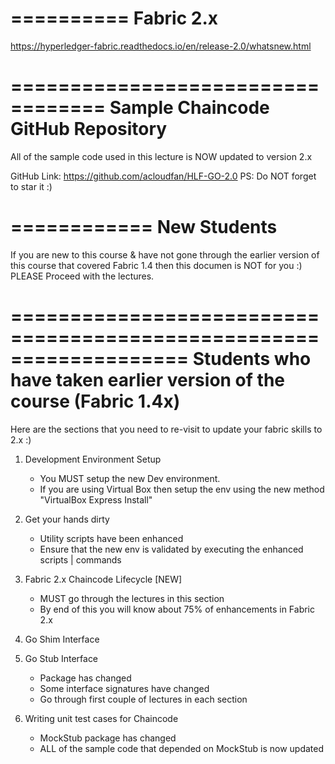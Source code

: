 ==========
Fabric 2.x
==========
https://hyperledger-fabric.readthedocs.io/en/release-2.0/whatsnew.html

==================================
Sample Chaincode GitHub Repository
==================================
All of the sample code used in this lecture is NOW updated to version 2.x

GitHub Link: https://github.com/acloudfan/HLF-GO-2.0
PS: Do NOT forget to star it :)

============
New Students
============
If you are new to this course & have not gone through the
earlier version of this course that covered Fabric 1.4 then
this documen is NOT for you :) PLEASE Proceed with the lectures.

===================================================================
Students who have taken earlier version of the course (Fabric 1.4x)
===================================================================
Here are the sections that you need to re-visit to update your fabric
skills to 2.x :)

1. Development Environment Setup

   - You MUST setup the new Dev environment.
   - If you are using Virtual Box then setup the env using the new
     method "VirtualBox Express Install"

2. Get your hands dirty

   - Utility scripts have been enhanced
   - Ensure that the new env is validated by executing the enhanced
     scripts | commands

3. Fabric 2.x Chaincode Lifecycle [NEW]

   - MUST go through the lectures in this section
   - By end of this you will know about 75% of enhancements in Fabric 2.x

4. Go Shim Interface
5. Go Stub Interface

   - Package has changed
   - Some interface signatures have changed
   - Go through first couple of lectures in each section

6. Writing unit test cases for Chaincode
   - MockStub package has changed
   - ALL of the sample code that depended on MockStub is now updated
